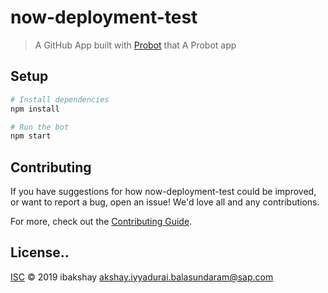 # now-deployment-test

> A GitHub App built with [Probot](https://github.com/probot/probot) that A Probot app

## Setup

```sh
# Install dependencies
npm install

# Run the bot
npm start
```

## Contributing

If you have suggestions for how now-deployment-test could be improved, or want to report a bug, open an issue! We'd love all and any contributions.

For more, check out the [Contributing Guide](CONTRIBUTING.md).

## License..

[ISC](LICENSE) © 2019 ibakshay <akshay.iyyadurai.balasundaram@sap.com> 
